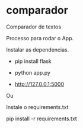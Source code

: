 # comparador
Comparador de textos

Processo para rodar o App.

Instalar as dependencias.

- pip install flask

- python app.py

- http://127.0.0.1:5000

Ou 

Instale o requirements.txt 

pip install -r requirements.txt
